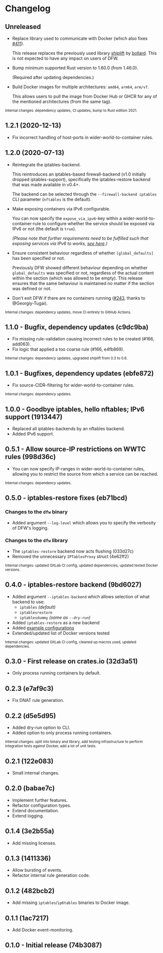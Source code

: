 # Changelog

<!-- next-header -->

## Unreleased

* Replace library used to communicate with Docker (which also fixes [#411]).

    This release replaces the previously used library [shiplift] by [bollard].
    This is not expected to have any impact on users of DFW.

    [#411]: https://github.com/pitkley/dfw/issues/411
    [shiplift]: https://github.com/softprops/shiplift
    [bollard]: https://github.com/fussybeaver/bollard

* Bump minimum supported Rust version to 1.60.0 (from 1.46.0).

  (Required after updating dependencies.)

* Build Docker images for multiple architectures: `amd64`, `arm64`, `arm/v7`.

    This allows users to pull the image from Docker Hub or GHCR for any of the mentioned architectures (from the same tag).

<sub>Internal changes: dependency updates, CI updates, bump to Rust edition 2021.</sub>

## 1.2.1 (2020-12-13)

* Fix incorrect handling of host-ports in wider-world-to-container rules.

## 1.2.0 (2020-07-13)

* Reintegrate the iptables-backend.

    This reintroduces an iptables-based firewall-backend (v1.0 initially dropped iptables-support), specifically the iptables-restore backend that was made available in v0.4+.

    The backend can be selected through the `--firewall-backend iptables` CLI parameter (`nftables` is the default).

* Make exposing containers via IPv6 configurable.

    You can now specify the `expose_via_ipv6`-key within a wider-world-to-container-rule to configure whether the service should be exposed via IPv6 or not (the default is `true`).

    _(Please note that further requirements need to be fulfilled such that exposing services via IPv6 to works, [see here](https://github.com/pitkley/dfw/blob/main/README.md#ipv6support).)_

* Ensure consistent behaviour regardless of whether `[global_defaults]` has been specified or not.

    Previously DFW showed different behaviour depending on whether `global_defaults` was specified or not, regardless of the actual content within the section (which was allowed to be empty).
    This release ensures that the same behaviour is maintained no matter if the section was defined or not.

* Don't exit DFW if there are no containers running ([#243](https://github.com/pitkley/dfw/pull/243), thanks to @Georgiy-Tugai).

<sub>Internal changes: dependency updates, move CI entirely to GitHub Actions.</sub>


## 1.1.0 - Bugfix, dependency updates (c9dc9ba)

* Fix missing rule-validation causing incorrect rules to be created (#166, add063).
* Fix logic that applied a too coarse rule (#166, e4fb869).

<sub>Internal changes: dependency updates, upgraded shiplift from 0.3 to 0.6.</sub>

## 1.0.1 - Bugfixes, dependency updates (ebfe872)

* Fix source-CIDR-filtering for wider-world-to-container rules.

<sub>Internal changes: dependency updates.</sub>

## 1.0.0 - Goodbye iptables, hello nftables; IPv6 support (1913447)

* Replaced all iptables-backends by an nftables backend.
* Added IPv6 support.

## 0.5.1 - Allow source-IP restrictions on WWTC rules (998d36c)

* You can now specify IP-ranges in wider-world-to-container rules, allowing you to restrict the source from which a service can be reached.

<sub>Internal changes: dependency updates.</sub>

## 0.5.0 - iptables-restore fixes (eb71bcd)

### Changes to the `dfw` binary

* Added argument `--log-level` which allows you to specify the verbosity of DFW's logging.

### Changes to the `dfw` library

* The `iptables-restore` backend now acts flushing (033d27c)
* Removed the unnecessary `IPTablesProxy` struct (4e62ff2)

<sub>Internal changes: updated GitLab CI config, updated dependencies, updated tested Docker versions.</sub>

## 0.4.0 - iptables-restore backend (9bd6027)

* Added argument `--iptables-backend` which allows selection of what backend to use:
    * `iptables` *(default)*
    * `iptablesrestore`
    * `iptablesdummy` *(same as `--dry-run`)*
* Added `iptables-restore` as a new backend
* Added [example configurations](examples/)
* Extended/updated list of Docker versions tested

<sub>Internal changes: updated GitLab CI config, cleaned up macros used, updated dependencies.</sub>

## 0.3.0 - First release on crates.io (32d3a51)

* Only process running containers by default.

## 0.2.3 (e7af9c3)

* Fix DNAT rule generation.

## 0.2.2 (d5e5d95)

* Added dry-run option to CLI.
* Added option to only process running containers.

<sub>Internal changes: split into binary and library, add testing infrastructure to perform integration tests against Docker, add a lot of unit tests.</sub>

## 0.2.1 (122e083)

* Small internal changes.

## 0.2.0 (babae7c)

* Implement further features.
* Refactor configuration types.
* Extend documentation.
* Extend logging.

## 0.1.4 (3e2b55a)

* Add missing licenses.

## 0.1.3 (1411336)

* Allow bursting of events.
* Refactor internal rule generation code.

## 0.1.2 (482bcb2)

* Add missing `iptables`/`ip6tables` binaries to Docker image.

## 0.1.1 (1ac7217)

* Add Docker event-monitoring.

## 0.1.0 - Initial release (74b3087)
